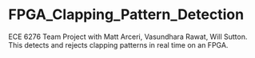 # FPGA_Clapping_Pattern_Detection
ECE 6276 Team Project with Matt Arceri, Vasundhara Rawat, Will Sutton.  
This detects and rejects clapping patterns in real time on an FPGA.
